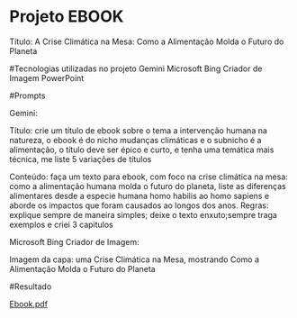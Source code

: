 # Projeto EBOOK
Título: A Crise Climática na Mesa: Como a Alimentação Molda o Futuro do Planeta

#Tecnologias utilizadas no projeto
Gemini
Microsoft Bing Criador de Imagem
PowerPoint

#Prompts

Gemini: 

Título: crie um título de ebook sobre o tema a intervenção humana na natureza, o ebook é do nicho mudanças climáticas e o subnicho é a alimentação, o título deve ser épico e curto, e tenha uma temática mais técnica, me liste 5 variações de títulos

Conteúdo: faça um texto para ebook, com foco na crise climática na mesa: como a alimentação humana molda o futuro do planeta, liste as diferenças alimentares desde a especie humana homo habilis ao homo sapiens e aborde os impactos que foram causados ao longos dos anos. Regras: explique sempre de maneira simples; deixe o texto enxuto;sempre traga exemplos e criei 3 capitulos

Microsoft Bing Criador de Imagem:

Imagem da capa: uma Crise Climática na Mesa, mostrando Como a Alimentação Molda o Futuro do Planeta

#Resultado

[Ebook.pdf](https://github.com/user-attachments/files/18351084/Ebook.pdf)


